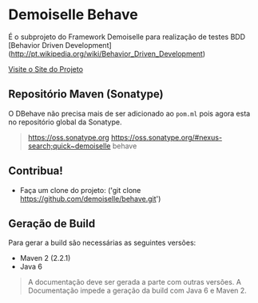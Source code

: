 # Demoiselle Behave

É o subprojeto do Framework Demoiselle para realização de testes BDD [Behavior Driven Development] (http://pt.wikipedia.org/wiki/Behavior_Driven_Development)

[Visite o Site do Projeto](http://demoiselle.github.io/behave/)

## Repositório Maven (Sonatype)

O DBehave não precisa mais de ser adicionado ao `pom.ml` pois agora esta no repositório global da Sonatype.

> https://oss.sonatype.org
> https://oss.sonatype.org/#nexus-search;quick~demoiselle behave

## Contribua!
 
* Faça um clone do projeto: ('git clone https://github.com/demoiselle/behave.git')

## Geração de Build

Para gerar a build são necessárias as seguintes versões:
* Maven 2 (2.2.1)
* Java 6

> A documentação deve ser gerada a parte com outras versões. A Documentação impede a geração da build com Java 6 e Maven 2. 
